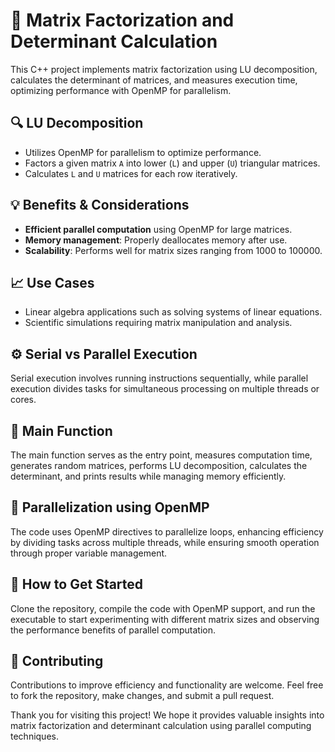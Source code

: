 # 🧮 Matrix Factorization and Determinant Calculation

This C++ project implements matrix factorization using LU decomposition,
calculates the determinant of matrices, and measures execution time,
optimizing performance with OpenMP for parallelism.

## 🔍 LU Decomposition

-   Utilizes OpenMP for parallelism to optimize performance.
-   Factors a given matrix `A` into lower (`L`) and upper (`U`)
    triangular matrices.
-   Calculates `L` and `U` matrices for each row iteratively.

## 💡 Benefits & Considerations

-   **Efficient parallel computation** using OpenMP for large matrices.
-   **Memory management**: Properly deallocates memory after use.
-   **Scalability**: Performs well for matrix sizes ranging from 1000 to
    100000.

## 📈 Use Cases

-   Linear algebra applications such as solving systems of linear
    equations.
-   Scientific simulations requiring matrix manipulation and analysis.

## ⚙️ Serial vs Parallel Execution

Serial execution involves running instructions sequentially, while
parallel execution divides tasks for simultaneous processing on multiple
threads or cores.

## 📝 Main Function

The main function serves as the entry point, measures computation time,
generates random matrices, performs LU decomposition, calculates the
determinant, and prints results while managing memory efficiently.

## 🚀 Parallelization using OpenMP

The code uses OpenMP directives to parallelize loops, enhancing
efficiency by dividing tasks across multiple threads, while ensuring
smooth operation through proper variable management.

## 💬 How to Get Started

Clone the repository, compile the code with OpenMP support, and run the
executable to start experimenting with different matrix sizes and
observing the performance benefits of parallel computation.

## 🤝 Contributing

Contributions to improve efficiency and functionality are welcome. Feel
free to fork the repository, make changes, and submit a pull request.

Thank you for visiting this project! We hope it provides valuable
insights into matrix factorization and determinant calculation using
parallel computing techniques.
